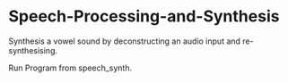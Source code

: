 # Speech-Processing-and-Synthesis
Synthesis a vowel sound by deconstructing an audio input and re-synthesising.

Run Program from speech_synth.
